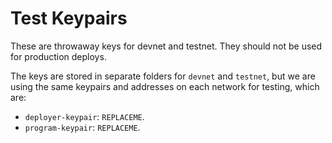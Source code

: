 # Test Keypairs

These are throwaway keys for devnet and testnet. They should not be used for production deploys.

The keys are stored in separate folders for `devnet` and `testnet`, but we are using the same keypairs and addresses on each network for testing, which are:

- `deployer-keypair`: `REPLACEME`.
- `program-keypair`: `REPLACEME`.
